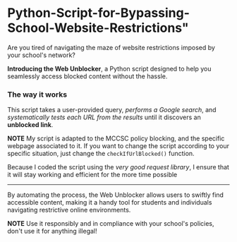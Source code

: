 # Python-Script-for-Bypassing-School-Website-Restrictions"

Are you tired of navigating the maze of website restrictions imposed by your school's network?

**Introducing the Web Unblocker**, a Python script designed to help you seamlessly access blocked content without the hassle.

### The way it works
This script takes a user-provided query, *performs a Google search*, and *systematically tests each URL from the results* until it discovers an **unblocked link**.

__NOTE__ My script is adapted to the MCCSC policy blocking, and the specific webpage associated to it. If you want to change the script according to your specific situation, just change the `checkIfUrlBlocked()` function.

Because I coded the script using the _very good request library_, I ensure that it will stay working and efficient for the more time possible

---

By automating the process, the Web Unblocker allows users to swiftly find accessible content, making it a handy tool for students and individuals navigating restrictive online environments.

**NOTE** Use it responsibly and in compliance with your school's policies, don't use it for anything illegal!
